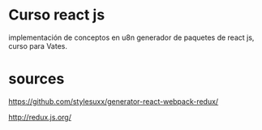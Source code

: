 # Curso react js

implementación de conceptos en u8n generador de paquetes de react js, curso para Vates.

# sources

https://github.com/stylesuxx/generator-react-webpack-redux/

http://redux.js.org/